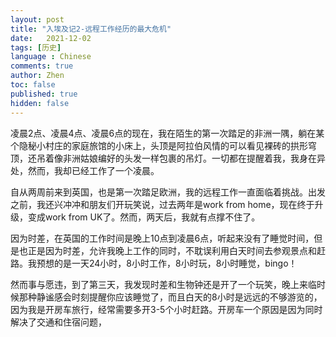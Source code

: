 ```yaml
---
layout: post
title: "入埃及记2-远程工作经历的最大危机"
date:   2021-12-02
tags: [历史]
language : Chinese
comments: true
author: Zhen
toc: false
published: true
hidden: false
---
```

凌晨2点、凌晨4点、凌晨6点的现在，我在陌生的第一次踏足的非洲一隅，躺在某个隐秘小村庄的家庭旅馆的小床上，头顶是阿拉伯风情的可以看见裸砖的拱形穹顶，还吊着像非洲姑娘编好的头发一样包裹的吊灯。一切都在提醒着我，我身在异处，然而，我却已经工作了一个凌晨。

自从两周前来到英国，也是第一次踏足欧洲，我的远程工作一直面临着挑战。出发之前，我还兴冲冲和朋友们开玩笑说，过去两年是work from home，现在终于升级，变成work from UK了。然而，两天后，我就有点撑不住了。

因为时差，在英国的工作时间是晚上10点到凌晨6点，听起来没有了睡觉时间，但是也正是因为时差，允许我晚上工作的同时，不耽误利用白天时间去参观景点和赶路。我预想的是一天24小时，8小时工作，8小时玩，8小时睡觉，bingo！

然而事与愿违，到了第三天，我发现时差和生物钟还是开了一个玩笑，晚上来临时候那种静谧感会时刻提醒你应该睡觉了，而且白天的8小时是远远的不够游览的，因为我是开房车旅行，经常需要多开3-5个小时赶路。开房车一个原因是因为同时解决了交通和住宿问题，
<!--stackedit_data:
eyJoaXN0b3J5IjpbMTU1MzM2MzQ3NV19
-->